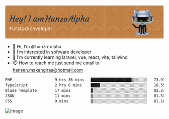 ![Header](./github-header-image.png)

- 👋 Hi, I’m @hanzo-alpha
- 👀 I’m interested in software developer
- 🌱 I’m currently learning laravel, vue, react, vite, tailwind
- 📫 How to reach me just send me email to hansen.makangiras@hotmail.com 

<!---
hanzo-alpha/hanzo-alpha is a ✨ special ✨ repository because its `README.md` (this file) appears on your GitHub profile.
You can click the Preview link to take a look at your changes.
--->

<!--START_SECTION:waka-->

```txt
PHP                   9 hrs 36 mins   ██████████████████▒░░░░░░   73.97 %
TypeScript            2 hrs 8 mins    ████░░░░░░░░░░░░░░░░░░░░░   16.55 %
Blade Template        17 mins         ▓░░░░░░░░░░░░░░░░░░░░░░░░   02.24 %
JSON                  11 mins         ▒░░░░░░░░░░░░░░░░░░░░░░░░   01.53 %
CSS                   9 mins          ▒░░░░░░░░░░░░░░░░░░░░░░░░   01.16 %
```

<!--END_SECTION:waka-->

![image](https://github.com/hanzo-alpha/hanzo-alpha/assets/111342797/c4bd2977-6123-4017-8652-6e166259b484)


